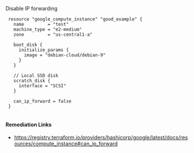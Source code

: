 
Disable IP forwarding

```hcl
 resource "google_compute_instance" "good_example" {
   name         = "test"
   machine_type = "e2-medium"
   zone         = "us-central1-a"
 
   boot_disk {
     initialize_params {
       image = "debian-cloud/debian-9"
     }
   }
 
   // Local SSD disk
   scratch_disk {
     interface = "SCSI"
   }
   
   can_ip_forward = false
 }
 
```

#### Remediation Links
 - https://registry.terraform.io/providers/hashicorp/google/latest/docs/resources/compute_instance#can_ip_forward

